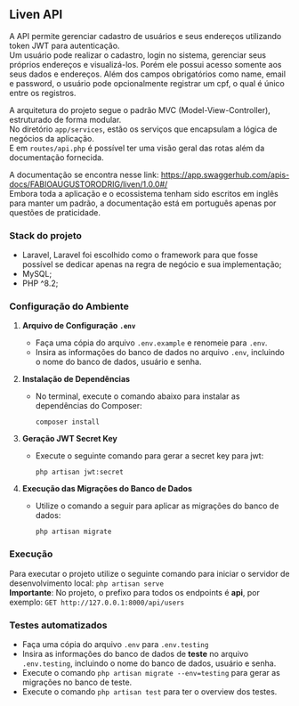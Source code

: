## Liven API


A API permite gerenciar cadastro de usuários e seus endereços utilizando token JWT para autenticação.
<br>
Um usuário pode realizar o cadastro, login no sistema, gerenciar seus próprios endereços e visualizá-los.
Porém ele possui acesso somente aos seus dados e endereços.
Além dos campos obrigatórios como name, email e password, o usuário pode opcionalmente registrar um cpf, o qual é único entre os registros.



A arquitetura do projeto segue o padrão MVC (Model-View-Controller), estruturado de forma modular. 
<br>
No diretório ```app/services```, estão os serviços que encapsulam a lógica de negócios da aplicação.
<br>
E em ```routes/api.php``` é possível ter uma visão geral das rotas além da documentação fornecida.


A documentação se encontra nesse link: https://app.swaggerhub.com/apis-docs/FABIOAUGUSTORODRIG/liven/1.0.0#/ 
<br>
Embora toda a aplicação e o ecossistema tenham sido escritos em inglês para manter um padrão, a documentação está em português apenas por questões de praticidade.


### Stack do projeto
- Laravel, Laravel foi escolhido como o framework para que fosse possível se dedicar apenas na regra de negócio e sua implementação;
- MySQL;
- PHP ^8.2;


### Configuração do Ambiente
1. **Arquivo de Configuração `.env`**
   - Faça uma cópia do arquivo `.env.example` e renomeie para `.env`.
   - Insira as informações do banco de dados no arquivo `.env`, incluindo o nome do banco de dados, usuário e senha.

2. **Instalação de Dependências**
   - No terminal, execute o comando abaixo para instalar as dependências do Composer:
     ```
     composer install
     ```

3. **Geração JWT Secret Key**
   - Execute o seguinte comando para gerar a secret key para jwt:
     ```
     php artisan jwt:secret
     ```

4. **Execução das Migrações do Banco de Dados**
   - Utilize o comando a seguir para aplicar as migrações do banco de dados:
     ```
     php artisan migrate
     ```


### Execução
Para executar o projeto utilize o seguinte comando para iniciar o servidor de desenvolvimento local: ```php artisan serve```
<br>
<b>Importante</b>: No projeto, o prefixo para todos os endpoints é <b>api</b>, por exemplo: ```GET http://127.0.0.1:8000/api/users```


### Testes automatizados
- Faça uma cópia do arquivo `.env` para `.env.testing`
- Insira as informações do banco de dados de <b>teste</b> no arquivo `.env.testing`, incluindo o nome do banco de dados, usuário e senha.
- Execute o comando ```php artisan migrate --env=testing``` para gerar as migrações no banco de teste.
- Execute o comando ```php artisan test``` para ter o overview dos testes.
